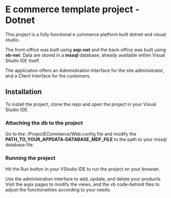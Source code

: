 # E commerce template project - Dotnet

This project is a fully functional e commerce platform built dotnet and visual studio.

The front-office was built using **asp-net** and the back-office was built using **vb-net**. 
Data are stored in a **mssql** database, already available within Visual Studio IDE itself. 

The application offers an Administration Interface for the site administrator, and a Client Interface for the customers. 

## Installation
To install the project, clone the repo and open the project in your Visual Studio IDE. 

### Attaching the db to the project
Go to the: /ProjectECommerce/Web.config file and modify the **PATH_TO_YOUR_APPDATA-DATABASE_MDF_FILE** to the path to your mssql database file.

### Running the project
Hit the Run button in your VStudio IDE to run the project on your browser. 

Use the administration interface to add, update, and delete your products. 
Visit the aspx pages to modify the views, and the vb code-behind files to adjust the functionalities according to your needs. 

